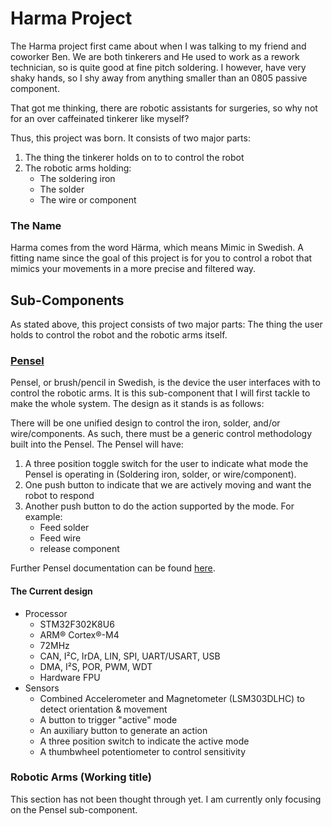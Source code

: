 # Harma Project

The Harma project first came about when I was talking to my friend and coworker Ben. We are both tinkerers and He used to work as a rework technician, so is quite good at fine pitch soldering. I however, have very shaky hands, so I shy away from anything smaller than an 0805 passive component.

That got me thinking, there are robotic assistants for surgeries, so why not for an over caffeinated tinkerer like myself?

Thus, this project was born. It consists of two major parts:

1. The thing the tinkerer holds on to to control the robot
2. The robotic arms holding:
   * The soldering iron
   * The solder
   * The wire or component

### The Name

Harma comes from the word Härma, which means Mimic in Swedish. A fitting name since the goal of this project is for you to control a robot that mimics your movements in a more precise and filtered way.

## Sub-Components

As stated above, this project consists of two major parts: The thing the user holds to control the robot and the robotic arms itself.

### [Pensel][Pensel Link]

Pensel, or brush/pencil in Swedish, is the device the user interfaces with to control the robotic arms. It is this sub-component that I will first tackle to make the whole system. The design as it stands is as follows:

There will be one unified design to control the iron, solder, and/or wire/components. As such, there must be a generic control methodology built into the Pensel. The Pensel will have:

1. A three position toggle switch for the user to indicate what mode the Pensel is operating in (Soldering iron, solder, or wire/component).
2. One push button to indicate that we are actively moving and want the robot to respond
3. Another push button to do the action supported by the mode. For example:
   * Feed solder
   * Feed wire
   * release component

Further Pensel documentation can be found [here][Pensel Link].

#### The Current design

* Processor
   * STM32F302K8U6
   * ARM® Cortex®-M4
   * 72MHz
   * CAN, I²C, IrDA, LIN, SPI, UART/USART, USB
   * DMA, I²S, POR, PWM, WDT
   * Hardware FPU
* Sensors
   * Combined Accelerometer and Magnetometer (LSM303DLHC) to detect orientation & movement
   * A button to trigger "active" mode
   * An auxiliary button to generate an action
   * A three position switch to indicate the active mode
   * A thumbwheel potentiometer to control sensitivity

### Robotic Arms (Working title)

This section has not been thought through yet. I am currently only focusing on the Pensel sub-component.


[Pensel Link]: https://www.holmesengineering.com/Harma/Pensel "Pensel Sub-Project Page"
